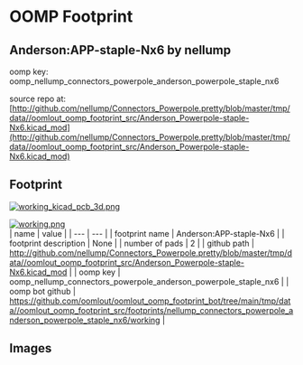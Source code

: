 # OOMP Footprint  
## Anderson:APP-staple-Nx6  by nellump  
  
oomp key: oomp_nellump_connectors_powerpole_anderson_powerpole_staple_nx6  
  
source repo at: [http://github.com/nellump/Connectors_Powerpole.pretty/blob/master/tmp/data//oomlout_oomp_footprint_src/Anderson_Powerpole-staple-Nx6.kicad_mod](http://github.com/nellump/Connectors_Powerpole.pretty/blob/master/tmp/data//oomlout_oomp_footprint_src/Anderson_Powerpole-staple-Nx6.kicad_mod)  
## Footprint  
  
[![working_kicad_pcb_3d.png](working_kicad_pcb_3d_600.png)](working_kicad_pcb_3d.png)  
  
[![working.png](working_600.png)](working.png)  
| name | value | 
| --- | --- | 
| footprint name | Anderson:APP-staple-Nx6 | 
| footprint description | None | 
| number of pads | 2 | 
| github path | http://github.com/nellump/Connectors_Powerpole.pretty/blob/master/tmp/data//oomlout_oomp_footprint_src/Anderson_Powerpole-staple-Nx6.kicad_mod | 
| oomp key | oomp_nellump_connectors_powerpole_anderson_powerpole_staple_nx6 | 
| oomp bot github | https://github.com/oomlout/oomlout_oomp_footprint_bot/tree/main/tmp/data//oomlout_oomp_footprint_src/footprints/nellump_connectors_powerpole_anderson_powerpole_staple_nx6/working | 
## Images  
